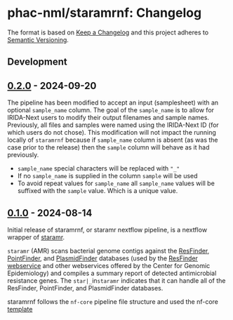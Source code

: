 # phac-nml/staramrnf: Changelog

The format is based on [Keep a Changelog](https://keepachangelog.com/en/1.0.0/)
and this project adheres to [Semantic Versioning](https://semver.org/spec/v2.0.0.html).

## Development

## [0.2.0] - 2024-09-20

The pipeline has been modified to accept an input (samplesheet) with an optional `sample_name` column. The goal of the `sample_name` is to allow for IRIDA-Next users to modify their output filenames and sample names. Previously, all files and samples were named using the IRIDA-Next ID (for which users do not chose). This modification will not impact the running locally of `staramrnf` because if `sample_name` column is absent (as was the case prior to the release) then the `sample` column will behave as it had previously.

- `sample_name` special characters will be replaced with `"_"`
- If no `sample_name` is supplied in the column `sample` will be used
- To avoid repeat values for `sample_name` all `sample_name` values will be suffixed with the `sample` value. Which is a unique value.

## [0.1.0] - 2024-08-14

Initial release of staramrnf, or staramr nextflow pipeline, is a nextflow wrapper of [staramr](https://github.com/phac-nml/staramr/).

`staramr` (AMR) scans bacterial genome contigs against the [ResFinder][resfinder-db], [PointFinder][pointfinder-db], and [PlasmidFinder][plasmidfinder-db] databases (used by the [ResFinder webservice][resfinder-web] and other webservices offered by the Center for Genomic Epidemiology) and compiles a summary report of detected antimicrobial resistance genes. The `star|_`in`staramr` indicates that it can handle all of the ResFinder, PointFinder, and PlasmidFinder databases.

staramrnf follows the `nf-core` pipeline file structure and used the nf-core [template](https://nf-co.re/docs/contributing/pipelines/pipeline_file_structure)

[resfinder-db]: https://bitbucket.org/genomicepidemiology/resfinder_db
[pointfinder-db]: https://bitbucket.org/genomicepidemiology/pointfinder_db
[plasmidfinder-db]: https://bitbucket.org/genomicepidemiology/plasmidfinder_db
[resfinder-web]: http://genepi.food.dtu.dk/resfinder

[0.2.0]: https://github.com/phac-nml/staramrnf/releases/tag/0.2.0
[0.1.0]: https://github.com/phac-nml/staramrnf/releases/tag/0.1.0
